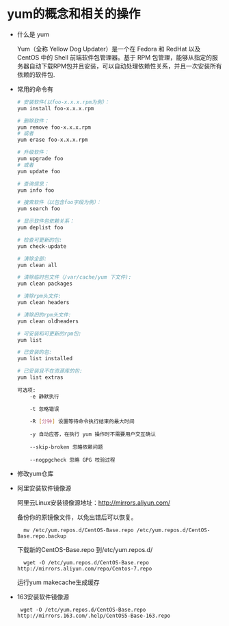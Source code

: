# yum的概念和相关的操作

- 什么是 yum

    Yum（全称 Yellow Dog Updater）是一个在 Fedora 和 RedHat 以及 CentOS 中的 Shell 前端软件包管理器。基于 RPM 包管理，能够从指定的服务器自动下载RPM包并且安装，可以自动处理依赖性关系，并且一次安装所有依赖的软件包.

- 常用的命令有

    ```sh
    # 安装软件(以foo-x.x.x.rpm为例）：
    yum install foo-x.x.x.rpm

    # 删除软件：
    yum remove foo-x.x.x.rpm
    # 或者
    yum erase foo-x.x.x.rpm

    # 升级软件：
    yum upgrade foo
    # 或者
    yum update foo

    # 查询信息：
    yum info foo

    # 搜索软件（以包含foo字段为例）：
    yum search foo

    # 显示软件包依赖关系：
    yum deplist foo

    # 检查可更新的包:
    yum check-update

    # 清除全部:
    yum clean all

    # 清除临时包文件（/var/cache/yum 下文件):
    yum clean packages

    # 清除rpm头文件:
    yum clean headers

    # 清除旧的rpm头文件:
    yum clean oldheaders

    # 可安装和可更新的rpm包:
    yum list　

    # 已安装的包:
    yum list installed

    # 已安装且不在资源库的包:
    yum list extras
        
    可选项:
        -e 静默执行  

        -t 忽略错误
        
        -R [分钟] 设置等待命令执行结束的最大时间
        
        -y 自动应答，在执行 yum 操作时不需要用户交互确认
        
        --skip-broken 忽略依赖问题
        
        --nogpgcheck 忽略 GPG 校验过程
    ```

- 修改yum仓库

- 阿里安装软件镜像源

    阿里云Linux安装镜像源地址：http://mirrors.aliyun.com/


    备份你的原镜像文件，以免出错后可以恢复。


        mv /etc/yum.repos.d/CentOS-Base.repo /etc/yum.repos.d/CentOS-Base.repo.backup

    下载新的CentOS-Base.repo 到/etc/yum.repos.d/

        wget -O /etc/yum.repos.d/CentOS-Base.repo http://mirrors.aliyun.com/repo/Centos-7.repo

    运行yum makecache生成缓存

 

 - 163安装软件镜像源　　
    
        wget -O /etc/yum.repos.d/CentOS-Base.repo http://mirrors.163.com/.help/CentOS5-Base-163.repo